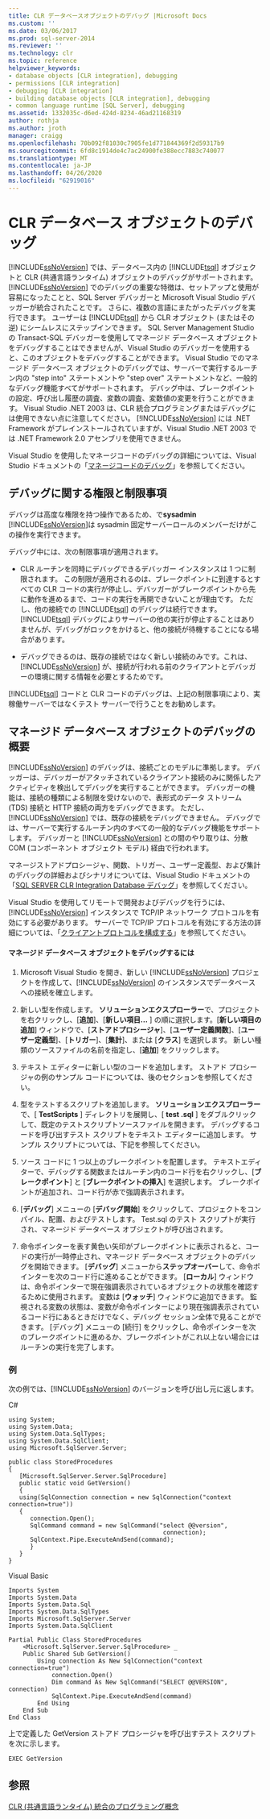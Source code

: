 ```yaml
---
title: CLR データベースオブジェクトのデバッグ |Microsoft Docs
ms.custom: ''
ms.date: 03/06/2017
ms.prod: sql-server-2014
ms.reviewer: ''
ms.technology: clr
ms.topic: reference
helpviewer_keywords:
- database objects [CLR integration], debugging
- permissions [CLR integration]
- debugging [CLR integration]
- building database objects [CLR integration], debugging
- common language runtime [SQL Server], debugging
ms.assetid: 1332035c-d6ed-424d-8234-46ad21168319
author: rothja
ms.author: jroth
manager: craigg
ms.openlocfilehash: 70b092f81030c7905fe1d771844369f2d59317b9
ms.sourcegitcommit: 6fd8c1914de4c7ac24900fe388ecc7883c740077
ms.translationtype: MT
ms.contentlocale: ja-JP
ms.lasthandoff: 04/26/2020
ms.locfileid: "62919016"
---
```

# <a name="debugging-clr-database-objects"></a>CLR データベース オブジェクトのデバッグ
  [!INCLUDE[ssNoVersion](../../../includes/ssnoversion-md.md)] では、データベース内の [!INCLUDE[tsql](../../../includes/tsql-md.md)] オブジェクトと CLR (共通言語ランタイム) オブジェクトのデバッグがサポートされます。 [!INCLUDE[ssNoVersion](../../../includes/ssnoversion-md.md)] でのデバッグの重要な特徴は、セットアップと使用が容易になったことと、SQL Server デバッガーと Microsoft Visual Studio デバッガーが統合されたことです。 さらに、複数の言語にまたがったデバッグを実行できます。 ユーザーは [!INCLUDE[tsql](../../../includes/tsql-md.md)] から CLR オブジェクト (またはその逆) にシームレスにステップインできます。 SQL Server Management Studio の Transact-SQL デバッガーを使用してマネージド データベース オブジェクトをデバッグすることはできませんが、Visual Studio のデバッガーを使用すると、このオブジェクトをデバッグすることができます。 Visual Studio でのマネージド データベース オブジェクトのデバッグでは、サーバーで実行するルーチン内の "step into" ステートメントや "step over" ステートメントなど、一般的なデバッグ機能すべてがサポートされます。 デバッグ中は、ブレークポイントの設定、呼び出し履歴の調査、変数の調査、変数値の変更を行うことができます。 Visual Studio .NET 2003 は、CLR 統合プログラミングまたはデバッグには使用できない点に注意してください。 [!INCLUDE[ssNoVersion](../../../includes/ssnoversion-md.md)] には .NET Framework がプレインストールされていますが、Visual Studio .NET 2003 では .NET Framework 2.0 アセンブリを使用できません。  
  
 Visual Studio を使用したマネージコードのデバッグの詳細については、Visual Studio ドキュメントの「[マネージコードのデバッグ](https://go.microsoft.com/fwlink/?LinkId=120377)」を参照してください。  
  
## <a name="debugging-permissions-and-restrictions"></a>デバッグに関する権限と制限事項  
 デバッグは高度な権限を持つ操作であるため、で**sysadmin** [!INCLUDE[ssNoVersion](../../../includes/ssnoversion-md.md)]は sysadmin 固定サーバーロールのメンバーだけがこの操作を実行できます。  
  
 デバッグ中には、次の制限事項が適用されます。  
  
-   CLR ルーチンを同時にデバッグできるデバッガー インスタンスは 1 つに制限されます。 この制限が適用されるのは、ブレークポイントに到達するとすべての CLR コードの実行が停止し、デバッガーがブレークポイントから先に動作を進めるまで、コードの実行を再開できないことが理由です。 ただし、他の接続での [!INCLUDE[tsql](../../../includes/tsql-md.md)] のデバッグは続行できます。 [!INCLUDE[tsql](../../../includes/tsql-md.md)] デバッグによりサーバーの他の実行が停止することはありませんが、デバッグがロックをかけると、他の接続が待機することになる場合があります。  
  
-   デバッグできるのは、既存の接続ではなく新しい接続のみです。これは、[!INCLUDE[ssNoVersion](../../../includes/ssnoversion-md.md)] が、接続が行われる前のクライアントとデバッガーの環境に関する情報を必要とするためです。  
  
 [!INCLUDE[tsql](../../../includes/tsql-md.md)] コードと CLR コードのデバッグは、上記の制限事項により、実稼働サーバーではなくテスト サーバーで行うことをお勧めします。  
  
## <a name="overview-of-debugging-managed-database-objects"></a>マネージド データベース オブジェクトのデバッグの概要  
 [!INCLUDE[ssNoVersion](../../../includes/ssnoversion-md.md)] のデバッグは、接続ごとのモデルに準拠します。 デバッガーは、デバッガーがアタッチされているクライアント接続のみに関係したアクティビティを検出してデバッグを実行することができます。 デバッガーの機能は、接続の種類による制限を受けないので、表形式のデータ ストリーム (TDS) 接続と HTTP 接続の両方をデバッグできます。 ただし、[!INCLUDE[ssNoVersion](../../../includes/ssnoversion-md.md)] では、既存の接続をデバッグできません。 デバッグでは、サーバーで実行するルーチン内のすべての一般的なデバッグ機能をサポートします。 デバッガーと [!INCLUDE[ssNoVersion](../../../includes/ssnoversion-md.md)] との間のやり取りは、分散 COM (コンポーネント オブジェクト モデル) 経由で行われます。  
  
 マネージストアドプロシージャ、関数、トリガー、ユーザー定義型、および集計のデバッグの詳細およびシナリオについては、Visual Studio ドキュメントの「[SQL SERVER CLR Integration Database デバッグ](https://go.microsoft.com/fwlink/?LinkId=120378)」を参照してください。  
  
 Visual Studio を使用してリモートで開発およびデバッグを行うには、[!INCLUDE[ssNoVersion](../../../includes/ssnoversion-md.md)] インスタンスで TCP/IP ネットワーク プロトコルを有効にする必要があります。 サーバーで TCP/IP プロトコルを有効にする方法の詳細については、「[クライアントプロトコルを構成する](../../database-engine/configure-windows/configure-client-protocols.md)」を参照してください。  
  
#### <a name="to-debug-a-managed-database-object"></a>マネージド データベース オブジェクトをデバッグするには  
  
1.  Microsoft Visual Studio を開き、新しい [!INCLUDE[ssNoVersion](../../../includes/ssnoversion-md.md)] プロジェクトを作成して、[!INCLUDE[ssNoVersion](../../../includes/ssnoversion-md.md)] のインスタンスでデータベースへの接続を確立します。  
  
2.  新しい型を作成します。 **ソリューションエクスプローラー**で、プロジェクトを右クリックし、[**追加**]、[**新しい項目...** ] の順に選択します。[**新しい項目の追加**] ウィンドウで、[**ストアドプロシージャ**]、[**ユーザー定義関数**]、[**ユーザー定義型**]、[**トリガー**]、[**集計**]、または [**クラス**] を選択します。 新しい種類のソースファイルの名前を指定し、[**追加**] をクリックします。  
  
3.  テキスト エディターに新しい型のコードを追加します。 ストアド プロシージャの例のサンプル コードについては、後のセクションを参照してください。  
  
4.  型をテストするスクリプトを追加します。 **ソリューションエクスプローラー**で、[ **TestScripts** ] ディレクトリを展開し、[ **test .sql** ] をダブルクリックして、既定のテストスクリプトソースファイルを開きます。 デバッグするコードを呼び出すテスト スクリプトをテキスト エディターに追加します。 サンプル スクリプトについては、下記を参照してください。  
  
5.  ソース コードに 1 つ以上のブレークポイントを配置します。 テキストエディターで、デバッグする関数またはルーチン内のコード行を右クリックし、[**ブレークポイント**] と [**ブレークポイントの挿入**] を選択します。 ブレークポイントが追加され、コード行が赤で強調表示されます。  
  
6.  [**デバッグ**] メニューの [**デバッグ開始**] をクリックして、プロジェクトをコンパイル、配置、およびテストします。 Test.sql のテスト スクリプトが実行され、マネージド データベース オブジェクトが呼び出されます。  
  
7.  命令ポインターを表す黄色い矢印がブレークポイントに表示されると、コードの実行が一時停止され、マネージド データベース オブジェクトのデバッグを開始できます。 [**デバッグ**] メニューから**ステップオーバー**して、命令ポインターを次のコード行に進めることができます。 [**ローカル**] ウィンドウは、命令ポインターで現在強調表示されているオブジェクトの状態を確認するために使用されます。 変数は [**ウォッチ**] ウィンドウに追加できます。 監視される変数の状態は、変数が命令ポインターにより現在強調表示されているコード行にあるときだけでなく、デバッグ セッション全体で見ることができます。 [デバッグ] メニューの [続行] をクリックし、命令ポインターを次のブレークポイントに進めるか、ブレークポイントがこれ以上ない場合にはルーチンの実行を完了します。  
  
### <a name="example"></a>例  
 次の例では、[!INCLUDE[ssNoVersion](../../../includes/ssnoversion-md.md)] のバージョンを呼び出し元に返します。  
  
 C#  
  
```  
using System;  
using System.Data;  
using System.Data.SqlTypes;  
using System.Data.SqlClient;  
using Microsoft.SqlServer.Server;   
  
public class StoredProcedures   
{  
   [Microsoft.SqlServer.Server.SqlProcedure]  
   public static void GetVersion()  
   {  
   using(SqlConnection connection = new SqlConnection("context connection=true"))   
   {  
      connection.Open();  
      SqlCommand command = new SqlCommand("select @@version",  
                                           connection);  
      SqlContext.Pipe.ExecuteAndSend(command);  
      }  
   }  
}  
```  
  
 Visual Basic  
  
```  
Imports System  
Imports System.Data  
Imports System.Data.Sql  
Imports System.Data.SqlTypes  
Imports Microsoft.SqlServer.Server  
Imports System.Data.SqlClient  
  
Partial Public Class StoredProcedures   
    <Microsoft.SqlServer.Server.SqlProcedure> _  
    Public Shared Sub GetVersion()  
        Using connection As New SqlConnection("context connection=true")  
            connection.Open()  
            Dim command As New SqlCommand("SELECT @@VERSION", connection)  
            SqlContext.Pipe.ExecuteAndSend(command)  
        End Using  
    End Sub  
End Class  
```  
  
 上で定義した GetVersion ストアド プロシージャを呼び出すテスト スクリプトを次に示します。  
  
```  
EXEC GetVersion  
```  
  
## <a name="see-also"></a>参照  
 [CLR &#40;共通言語ランタイム&#41; 統合のプログラミング概念](common-language-runtime-clr-integration-programming-concepts.md)  
  
  
